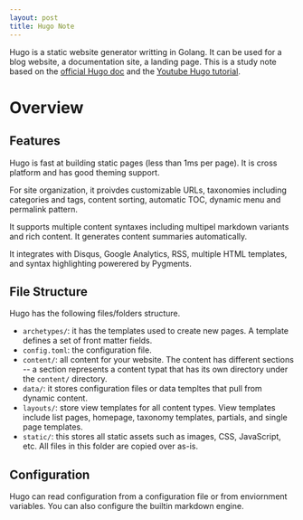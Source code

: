 ```yaml
---
layout: post
title: Hugo Note
---
```


Hugo is a static website generator writting in Golang. It can be used for a blog website, a documentation site, a landing page. This is a study note based on the [official Hugo doc](https://gohugo.io/documentation/) and the [Youtube Hugo tutorial](https://www.youtube.com/watch?v=qtIqKaDlqXo&list=PLLAZ4kZ9dFpOnyRlyS-liKL5ReHDcj4G3).

# Overview

## Features

Hugo is fast at building static pages (less than 1ms per page). It is cross platform and has good theming support.

For site organization, it proivdes customizable URLs, taxonomies including categories and tags, content sorting, automatic TOC, dynamic menu and permalink pattern.

It supports multiple content syntaxes including multipel markdown variants and rich content. It generates content summaries automatically.

It integrates with Disqus, Google Analytics, RSS, multiple HTML templates, and syntax highlighting powerered by Pygments.

## File Structure

Hugo has the following files/folders structure.

* `archetypes/`:  it has the templates used to create new pages. A template defines a set of front matter fields.
* `config.toml`: the configuration file.
* `content/`: all content for your website. The content has different sections -- a section represents a content typat that has its own directory under the `content/` directory.
* `data/`: it stores configuration files or data templtes that pull from dynamic content.
* `layouts/`: store view templates for all content types. View templates include list pages, homepage, taxonomy templates, partials, and single page templates.
* `static/`: this stores all static assets such as images, CSS, JavaScript, etc. All files in this folder are copied over as-is.

## Configuration

Hugo can read configuration from a configuration file or from enviornment variables. You can also configure the builtin markdown engine.